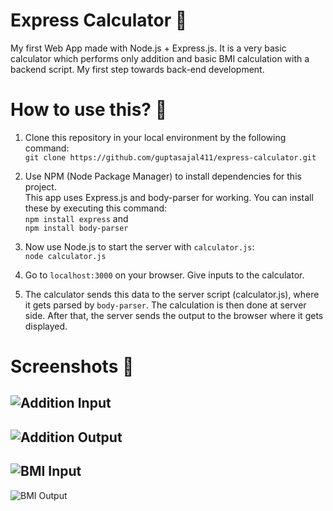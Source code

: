 # Express Calculator 🧮

My first Web App made with Node.js + Express.js. It is a very basic calculator which performs only addition and basic BMI calculation with a backend script. My first step towards back-end development.

# How to use this? 🤔

1. Clone this repository in your local environment by the following command:<br>
```git clone https://github.com/guptasajal411/express-calculator.git```

2. Use NPM (Node Package Manager) to install dependencies for this project. <br>
This app uses Express.js and body-parser for working. You can install these by executing this command: <br>
```npm install express``` and <br>
```npm install body-parser```

3. Now use Node.js to start the server with `calculator.js`: <br>
```node calculator.js```

4. Go to `localhost:3000` on your browser. Give inputs to the calculator. 

5. The calculator sends this data to the server script (calculator.js), where it gets parsed by `body-parser`. The calculation is then done at server side. After that, the server sends the output to the browser where it gets displayed.

# Screenshots 📸

![Addition Input](https://user-images.githubusercontent.com/70312106/125315900-353f5380-e355-11eb-84d8-caee9d9903f4.png)
-------
![Addition Output](https://user-images.githubusercontent.com/70312106/125316027-5738d600-e355-11eb-81f2-4dc1d4885225.png)
-------
![BMI Input](https://user-images.githubusercontent.com/70312106/125316358-ae3eab00-e355-11eb-802c-1f7fe7fe6620.png)
-------
![BMI Output](https://user-images.githubusercontent.com/70312106/125316398-b860a980-e355-11eb-9c02-b417f7eaf368.png)
